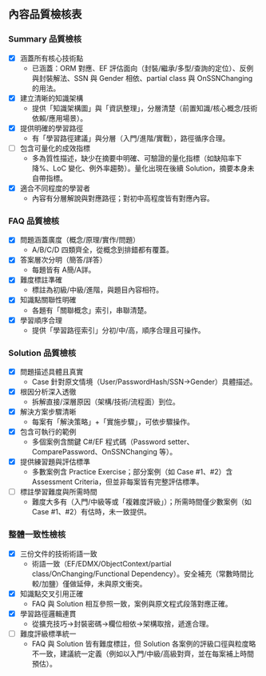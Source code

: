 ## 內容品質檢核表

### Summary 品質檢核
- [x] 涵蓋所有核心技術點
  - 已涵蓋：ORM 對應、EF 評估面向（封裝/繼承/多型/查詢的定位）、反例與封裝解法、SSN 與 Gender 相依、partial class 與 OnSSNChanging 的用法。
- [x] 建立清晰的知識架構
  - 提供「知識架構圖」與「資訊整理」，分層清楚（前置知識/核心概念/技術依賴/應用場景）。
- [x] 提供明確的學習路徑
  - 有「學習路徑建議」與分層（入門/進階/實戰），路徑循序合理。
- [ ] 包含可量化的成效指標
  - 多為質性描述，缺少在摘要中明確、可驗證的量化指標（如缺陷率下降%、LoC 變化、例外率趨勢）。量化出現在後續 Solution，摘要本身未自帶指標。
- [x] 適合不同程度的學習者
  - 內容有分層解說與對應路徑；對初中高程度皆有對應內容。

### FAQ 品質檢核
- [x] 問題涵蓋廣度（概念/原理/實作/問題）
  - A/B/C/D 四類齊全，從概念到排錯都有覆蓋。
- [x] 答案層次分明（簡答/詳答）
  - 每題皆有 A簡/A詳。
- [x] 難度標註準確
  - 標註為初級/中級/進階，與題目內容相符。
- [x] 知識點關聯性明確
  - 各題有「關聯概念」索引，串聯清楚。
- [x] 學習順序合理
  - 提供「學習路徑索引」分初/中/高，順序合理且可操作。

### Solution 品質檢核
- [x] 問題描述具體且真實
  - Case 針對原文情境（User/PasswordHash/SSN→Gender）具體描述。
- [x] 根因分析深入透徹
  - 拆解直接/深層原因（架構/技術/流程面）到位。
- [x] 解決方案步驟清晰
  - 每案有「解決策略」+「實施步驟」，可依步驟操作。
- [x] 包含可執行的範例
  - 多個案例含關鍵 C#/EF 程式碼（Password setter、ComparePassword、OnSSNChanging 等）。
- [x] 提供練習題與評估標準
  - 多數案例含 Practice Exercise；部分案例（如 Case #1、#2）含 Assessment Criteria，但並非每案皆有完整評估標準。
- [ ] 標註學習難度與所需時間
  - 難度大多有（入門/中級等或「複雜度評級」）；所需時間僅少數案例（如 Case #1、#2）有估時，未一致提供。

### 整體一致性檢核
- [x] 三份文件的技術術語一致
  - 術語一致（EF/EDMX/ObjectContext/partial class/On<Property>Changing/Functional Dependency）。安全補充（常數時間比較/加鹽）僅做延伸，未與原文衝突。
- [x] 知識點交叉引用正確
  - FAQ 與 Solution 相互參照一致，案例與原文程式段落對應正確。
- [x] 學習路徑邏輯連貫
  - 從擴充技巧→封裝密碼→欄位相依→架構取捨，遞進合理。
- [ ] 難度評級標準統一
  - FAQ 與 Solution 皆有難度標註，但 Solution 各案例的評級口徑與粒度略不一致，建議統一定義（例如以入門/中級/高級對齊，並在每案補上時間預估）。